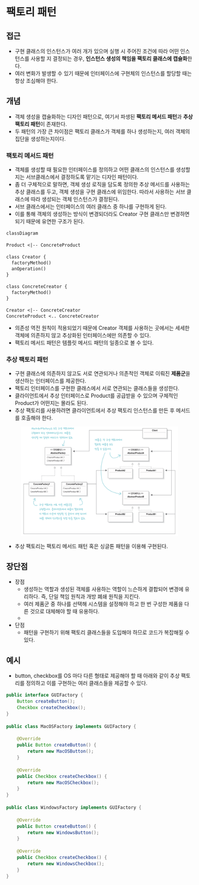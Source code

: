 # 팩토리 패턴

## 접근

* 구현 클래스의 인스턴스가 여러 개가 있으며 실행 시 주어진 조건에 따라 어떤 인스턴스를 사용할 지 결정되는 경우, **인스턴스 생성의 책임을 팩토리 클래스에 캡슐화**한다.
* 여러 변화가 발생할 수 있기 때문에 인터페이스에 구현체의 인스턴스를 할당할 때는 항상 조심해야 한다.

## 개념

* 객체 생성을 캡슐화하는 디자인 패턴으로, 여기서 파생된 **팩토리 메서드 패턴**과 **추상 팩토리 패턴**이 존재한다.
* 두 패턴의 가장 큰 차이점은 팩토리 클래스가 객체를 하나 생성하는지, 여러 객체의 집단을 생성하는지이다.

### 팩토리 메서드 패턴

* 객체를 생성할 때 필요한 인터페이스를 정의하고 어떤 클래스의 인스턴스를 생성할 지는 서브클래스에서 결정하도록 맡기는 디자인 패턴이다.
* 좀 더 구체적으로 말하면, 객체 생성 로직을 담도록 정의한 추상 메서드를 사용하는 추상 클래스를 두고, 객체 생성을 구현 클래스에 위임한다. 따라서 사용하는 서브 클래스에 따라 생성되는 객체 인스턴스가 결정된다.
* 서브 클래스에서는 인터페이스의 여러 클래스 중 하나를 구현하게 된다.
* 이를 통해 객체의 생성하는 방식이 변경되더라도 Creator 구현 클래스만 변경하면 되기 때문에 유연한 구조가 된다.

```mermaid
classDiagram

Product <|-- ConcreteProduct

class Creator {
  factoryMethod()
  anOperation()
}

class ConcreteCreator {
  factoryMethod()
}

Creator <|-- ConcreteCreator
ConcreteProduct <.. ConcreteCreator
```

* 의존성 역전 원칙이 적용되었기 때문에 Creator 객체를 사용하는 곳에서는 세세한 객체에 의존하지 않고 추상화된 인터페이스에만 의존할 수 있다.
* 팩토리 메서드 패턴은 템플릿 메서드 패턴의 일종으로 볼 수 있다.

### 추상 팩토리 패턴

* 구현 클래스에 의존하지 않고도 서로 연관되거나 의존적인 객체로 이뤄진 **제품군**을 생산하는 인터페이스를 제공한다.&#x20;
* 팩토리 인터페이스를 구현한 클래스에서 서로 연관되는 클래스들을 생성한다.
* 클라이언트에서 추상 인터페이스로 Product를 공급받을 수 있으며 구체적인 Product가 어떤지는 몰라도 된다.
* 추상 팩토리를 사용하려면 클라이언트에서 추상 팩토리 인스턴스를 만든 후 메서드를 호출해야 한다.

<figure><img src="../../.gitbook/assets/image (77).png" alt=""><figcaption></figcaption></figure>

* 추상 팩토리는 팩토리 메서드 패턴 혹은 싱글톤 패턴을 이용해 구현된다.&#x20;

## 장단점

* 장점
  * 생성하는 역할과 생성된 객체를 사용하는 역할이 느슨하게 결합되어 변경에 유리하다. 즉, 단일 책임 원칙과 개방 폐쇄 원칙을 지킨다.
  * 여러 제품군 중 하나를 선택해 시스템을 설정해야 하고 한 번 구성한 제품을 다른 것으로 대체해야 할 때 유용하다.
  *
* 단점
  * 패턴을 구현하기 위해 팩토리 클래스들을 도입해야 하므로 코드가 복잡해질 수 있다.

## 예시

* button, checkbox를 OS 마다 다른 형태로 제공해야 할 때 아래와 같이 추상 팩토리를 정의하고 이를 구현하는 여러 클래스들을 제공할 수 있다.

```java
public interface GUIFactory {
    Button createButton();
    Checkbox createCheckbox();
}

public class MacOSFactory implements GUIFactory {

    @Override
    public Button createButton() {
        return new MacOSButton();
    }

    @Override
    public Checkbox createCheckbox() {
        return new MacOSCheckbox();
    }
}

public class WindowsFactory implements GUIFactory {

    @Override
    public Button createButton() {
        return new WindowsButton();
    }

    @Override
    public Checkbox createCheckbox() {
        return new WindowsCheckbox();
    }
}
```
